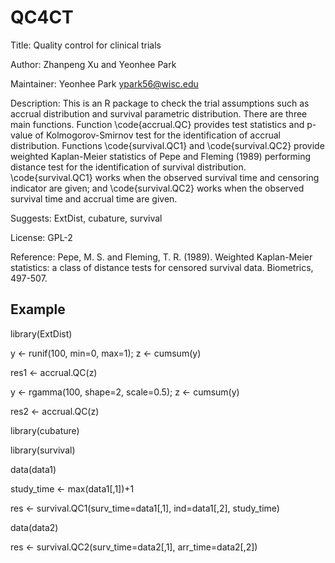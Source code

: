 # QC4CT

Title: Quality control for clinical trials 

Author: Zhanpeng Xu and Yeonhee Park

Maintainer: Yeonhee Park <ypark56@wisc.edu>

Description: This is an R package to check the trial assumptions such as accrual distribution and survival parametric distribution. There are three main functions. Function \code{accrual.QC} provides test statistics and p-value of Kolmogorov-Smirnov test for the identification of accrual distribution. Functions \code{survival.QC1} and \code{survival.QC2} provide weighted Kaplan-Meier statistics of Pepe and Fleming (1989) performing distance test for the identification of survival distribution. \code{survival.QC1} works when the observed survival time and censoring indicator are given; and \code{survival.QC2} works when the observed survival time and accrual time are given. 

Suggests: ExtDist, cubature, survival

License: GPL-2

Reference: Pepe, M. S. and Fleming, T. R. (1989). Weighted Kaplan-Meier statistics: a class of distance tests for censored survival data. Biometrics, 497-507.

## Example

library(ExtDist) 

y <- runif(100, min=0, max=1); z <- cumsum(y)

res1 <- accrual.QC(z)

y <- rgamma(100, shape=2, scale=0.5); z <- cumsum(y)

res2 <- accrual.QC(z)

library(cubature) 

library(survival) 

data(data1)

study_time <- max(data1[,1])+1

res <- survival.QC1(surv_time=data1[,1], ind=data1[,2], study_time)


data(data2)

res <- survival.QC2(surv_time=data2[,1], arr_time=data2[,2])

